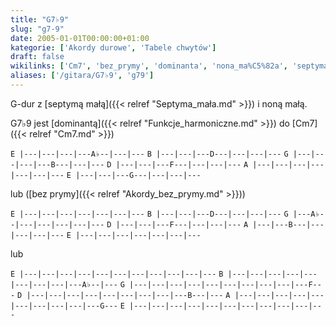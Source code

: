 ```yaml
---
title: "G7♭9"
slug: "g7-9"
date: 2005-01-01T00:00:00+01:00
kategorie: ['Akordy durowe', 'Tabele chwytów']
draft: false
wikilinks: ['Cm7', 'bez_prymy', 'dominanta', 'nona_ma%C5%82a', 'septyma_ma%C5%82a']
aliases: ['/gitara/G7♭9', 'g79']
---
```

G-dur z [septymą małą]({{< relref "Septyma_mała.md" >}}) i noną
małą<!-- link nie odnosił się do niczego: 'G7♭9' ('content/książka/G7♭9.md') links to 'nona_mała' ('content/książka/nona_mała.md') and that does not exist -->.

G7♭9 jest [dominantą]({{< relref "Funkcje_harmoniczne.md" >}}) do [Cm7]({{< relref "Cm7.md" >}})

`E |---|---|---|---A♭--|---|---`
`B |---|---|---D---|---|---|---`
`G |---|---|---|---B---|---|---`
`D |---|---|---F---|---|---|---`
`A |---|---|---|---|---|---|---`
`E |---|---|---G---|---|---|---`

lub ([bez prymy]({{< relref "Akordy_bez_prymy.md" >}}))

`E |---|---|---|---|---|---|---`
`B |---|---|---D---|---|---|---`
`G |---A♭--|---|---|---|---|---`
`D |---|---|---F---|---|---|---`
`A |---|---B---|---|---|---|---`
`E |---|---|---|---|---|---|---`

lub

`E |---|---|---|---|---|---|---|---|---|---|---`
`B |---|---|---|---|---|---|---|---|---A♭--|---`
`G |---|---|---|---|---|---|---|---|---|---F---`
`D |---|---|---|---|---|---|---|---|---B---|---`
`A |---|---|---|---|---|---|---|---|---|---G---`
`E |---|---|---|---|---|---|---|---|---|---|---`


